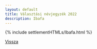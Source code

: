 ```yaml
---
layout: default
title: Választási névjegyzék 2022
description: Ibafa
---
```


{% include settlementHTMLs/Ibafa.html %}

[Vissza](../)
